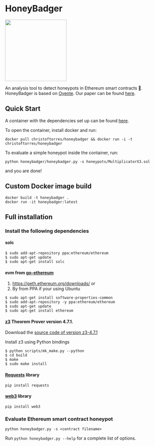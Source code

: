 HoneyBadger
===========

<img src="https://github.com/christoftorres/HoneyBadger/blob/master/honeybadger_logo.png" width="200">

An analysis tool to detect honeypots in Ethereum smart contracts :honey_pot:. HoneyBadger is based on [Oyente](https://github.com/melonproject/oyente). Our paper can be found [here](https://arxiv.org/pdf/1902.06976.pdf).

## Quick Start

A container with the dependencies set up can be found [here](https://hub.docker.com/r/christoftorres/honeybadger/).

To open the container, install docker and run:

```
docker pull christoftorres/honeybadger && docker run -i -t christoftorres/honeybadger
```

To evaluate a simple honeypot inside the container, run:

```
python honeybadger/honeybadger.py -s honeypots/MultiplicatorX3.sol
```

and you are done!

## Custom Docker image build

```
docker build -t honeybadger .
docker run -it honeybadger:latest
```

## Full installation

### Install the following dependencies
#### solc
```
$ sudo add-apt-repository ppa:ethereum/ethereum
$ sudo apt-get update
$ sudo apt-get install solc
```

#### evm from [go-ethereum](https://github.com/ethereum/go-ethereum)

1. https://geth.ethereum.org/downloads/ or
2. By from PPA if your using Ubuntu
```
$ sudo apt-get install software-properties-common
$ sudo add-apt-repository -y ppa:ethereum/ethereum
$ sudo apt-get update
$ sudo apt-get install ethereum
```

#### [z3](https://github.com/Z3Prover/z3/releases) Theorem Prover version 4.7.1.

Download the [source code of version z3-4.7.1](https://github.com/Z3Prover/z3/releases/tag/z3-4.7.1)

Install z3 using Python bindings

```
$ python scripts/mk_make.py --python
$ cd build
$ make
$ sudo make install
```

#### [Requests](https://github.com/kennethreitz/requests/) library

```
pip install requests
```

#### [web3](https://github.com/pipermerriam/web3.py) library

```
pip install web3
```

### Evaluate Ethereum smart contract honeypot

```
python honeybadger.py -s <contract filename>
```

Run ```python honeybadger.py --help``` for a complete list of options.
